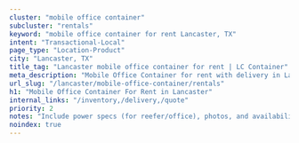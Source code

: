 ```yaml
---
cluster: "mobile office container"
subcluster: "rentals"
keyword: "mobile office container for rent Lancaster, TX"
intent: "Transactional-Local"
page_type: "Location-Product"
city: "Lancaster, TX"
title_tag: "Lancaster mobile office container for rent | LC Container"
meta_description: "Mobile Office Container for rent with delivery in Lancaster, TX. LC Container — local Since 2003. Get pricing today."
url_slug: "/lancaster/mobile-office-container/rentals"
h1: "Mobile Office Container For Rent in Lancaster"
internal_links: "/inventory,/delivery,/quote"
priority: 2
notes: "Include power specs (for reefer/office), photos, and availability."
noindex: true
---
```


<!-- TODO: Add unique city/inventory copy, images, and internal links here. -->
